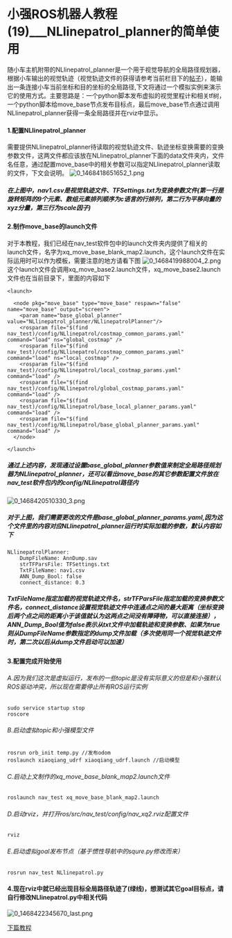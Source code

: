 # 小强ROS机器人教程(19)___NLlinepatrol_planner的简单使用<br>
随小车主机附带的NLlinepatrol_planner是一个用于视觉导航的全局路径规划器，根据小车输出的视觉轨迹（视觉轨迹文件的获得请参考当前栏目下的[帖子](http://community.bwbot.org/topic/57/视觉导航路径编辑器使用教程)），能输出一条连接小车当前坐标和目的坐标的全局路径,下文将通过一个模拟实例来演示它的使用方式。主要思路是：一个python脚本发布虚拟的视觉里程计和相关tf树，一个python脚本给move_base节点发布目标点，最后move_base节点通过调用NLlinepatrol_planner获得一条全局路径并在rviz中显示。
#### 1.配置NLlinepatrol_planner
需要提供NLlinepatrol_planner待读取的视觉轨迹文件、轨迹坐标变换需要的变换参数文件，这两文件都应该放在NLlinepatrol_planner下面的data文件夹内，文件名任意，通过配置move_base中的相关参数可以指定NLlinepatrol_planner读取的文件，下文会说明。
![0_1468418651652_1.png](http://community.bwbot.org/uploads/files/1468418689139-1.png) 
##### 在上图中，nav1.csv是视觉轨迹文件、TFSettings.txt为变换参数文件(第一行是旋转矩阵的9个元素、数组元素排列顺序为c语言的行排列，第二行为平移向量的xyz分量，第三行为scale因子)

#### 2.制作move_base的launch文件
对于本教程，我们已经在nav_test软件包中的launch文件夹内提供了相关的launch文件，名字为xq_move_base_blank_map2.launch，这个launch文件在实际运用时可以作为模板，需要注意的地方请看下图
![0_1468419988004_2.png](http://community.bwbot.org/uploads/files/1468420021611-2.png) 
这个launch文件会调用xq_move_base2.launch文件，xq_move_base2.launch文件也在当前目录下，里面的内容如下
```
<launch>

  <node pkg="move_base" type="move_base" respawn="false" name="move_base" output="screen">
    <param name="base_global_planner" value="NLlinepatrol_planner/NLlinepatrolPlanner"/>
    <rosparam file="$(find nav_test)/config/NLlinepatrol/costmap_common_params.yaml" command="load" ns="global_costmap" />
    <rosparam file="$(find nav_test)/config/NLlinepatrol/costmap_common_params.yaml" command="load" ns="local_costmap" />
    <rosparam file="$(find nav_test)/config/NLlinepatrol/local_costmap_params.yaml" command="load" />
    <rosparam file="$(find nav_test)/config/NLlinepatrol/global_costmap_params.yaml" command="load" />
    <rosparam file="$(find nav_test)/config/NLlinepatrol/base_local_planner_params.yaml" command="load" />
    <rosparam file="$(find nav_test)/config/NLlinepatrol/base_global_planner_params.yaml" command="load" />
  </node>

</launch>
```
##### 通过上述内容，发现通过设置base_global_planner参数值来制定全局路径规划器为NLlinepatrol_planner，还可以看出move_base的其它参数配置文件放在nav_test软件包内的config/NLlinepatrol路径内
![0_1468420510330_3.png](http://community.bwbot.org/uploads/files/1468420545675-3.png) 
##### 对于上图，我们需要更改的文件是base_global_planner_params.yaml,因为这个文件里的内容对应NLlinepatrol_planner运行时实际加载的参数，默认内容如下
```
NLlinepatrolPlanner:
    DumpFileName: AnnDump.sav
    strTFParsFile: TFSettings.txt
    TxtFileName: nav1.csv
    ANN_Dump_Bool: false
    connect_distance: 0.3
```
##### TxtFileName指定加载的视觉轨迹文件名，strTFParsFile指定加载的变换参数文件名，connect_distance设置视觉轨迹文件中连通点之间的最大距离（坐标变换后两个点之间的距离小于该值就认为这两点之间没有障碍物，可以直接连接），ANN_Dump_Bool值为false表示从txt文件中加载轨迹和变换参数、如果为true则从DumpFileName参数指定的dump文件加载（多次使用同一个视觉轨迹文件时，第二次以后从dump文件启动可以加速）
#### 3.配置完成开始使用
###### A.因为我们这次是虚拟运行，发布的一些topic是没有实际意义的但是和小强默认ROS驱动冲突，所以现在需要停止所有ROS运行实例
```
sudo service startup stop
roscore
```
###### B.启动虚拟topic和小强模型文件
```
rosrun orb_init temp.py //发布odom
roslaunch xiaoqiang_udrf xiaoqiang_udrf.launch //启动模型
```
###### C.启动上文制作的xq_move_base_blank_map2.launch文件
```
roslaunch nav_test xq_move_base_blank_map2.launch
```
###### D.启动rviz，并打开ros/src/nav_test/config/nav_xq2.rviz配置文件
```
rviz
```
###### E.启动虚拟goal发布节点（基于惯性导航中的squre.py修改而来）
```
rosrun nav_test NLlinepatrol.py
```
#### 4.现在rviz中就已经出现目标全局路径轨迹了(绿线)，想测试其它goal目标点，请自行修改NLlinepatrol.py中相关代码
![0_1468422345670_last.png](http://community.bwbot.org/uploads/files/1468422398283-last.png)


[下篇教程](http://community.bwbot.org/topic/20/%E5%B0%8F%E5%BC%BAros%E6%9C%BA%E5%99%A8%E4%BA%BA%E6%95%99%E7%A8%8B-20-___%E8%8E%B7%E5%8F%96%E5%B0%8F%E8%BD%A6%E8%A7%86%E8%A7%89%E9%87%8C%E7%A8%8B%E8%AE%A1%E5%B9%B6%E5%9C%A8rviz%E4%B8%AD%E6%98%BE%E7%A4%BA%E5%B0%8F%E8%BD%A6%E8%BD%A8%E8%BF%B9)
